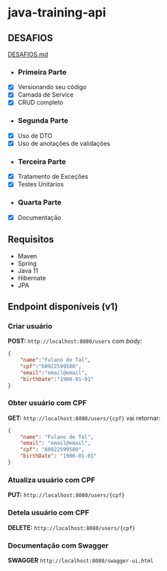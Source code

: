 # java-training-api

## DESAFIOS

[DESAFIOS.md](https://github.com/GuillaumeFalourd/java-training-api/tree/main/DESAFIOS.md)

- ### Primeira Parte
- [x] Versionando seu código
- [x] Camada de Service
- [x] CRUD completo

- ### Segunda Parte
- [x] Uso de DTO
- [x] Uso de anotações de validações

- ### Terceira Parte
- [x] Tratamento de Exceções
- [x] Testes Unitários

- ### Quarta Parte
- [x] Documentação

## Requisitos

- Maven
- Spring
- Java 11
- Hibernate
- JPA

## Endpoint disponíveis (v1)

### Criar usuário

**POST:** `http://localhost:8080/users` com *body*:

```json
{
    "name":"Fulano de Tal",
    "cpf":"60922599580",
    "email":"email@email",
    "birthDate":"1900-01-01"
}
```

### Obter usuário com CPF

**GET:** `http://localhost:8080/users/{cpf}` vai retornar:

```json
{
    "name": "Fulano de Tal",
    "email": "email@email",
    "cpf": "60922599580",
    "birthDate": "1900-01-01"
}
```

### Atualiza usuário com CPF

**PUT:** `http://localhost:8080/users/{cpf}` 

### Detela usuário com CPF

**DELETE:** `http://localhost:8080/users/{cpf}`

### Documentação com Swagger

**SWAGGER** `http://localhost:8080/swagger-ui.html`